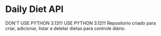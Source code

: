 # Daily Diet API
 DON'T USE PYTHON 3.13!!! USE PYTHON 3.12!!!
Repositorio criado para criar, adicionar, listar e deletar dietas para controle diário.